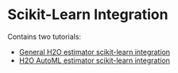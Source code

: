 # Scikit-Learn Integration

Contains two tutorials:
- [General H2O estimator scikit-learn integration](https://github.com/h2oai/h2o-tutorials/blob/master/tutorials/sklearn-integration/h2o_estimators_as_sklearn_estimators.ipynb)
- [H2O AutoML estimator scikit-learn integration](https://github.com/h2oai/h2o-tutorials/blob/master/tutorials/sklearn-integration/H2OAutoML_as_sklearn_estimator.ipynb)
